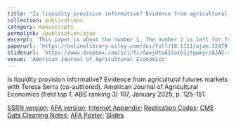 ```yaml
---
title: "Is liquidity provision informative? Evidence from agricultural futures markets"
collection: publications
category: manuscripts
permalink: /publication/ajae
excerpt: 'This paper is about the number 1. The number 2 is left for future work.'
paperurl: 'https://onlinelibrary.wiley.com/doi/full/10.1111/ajae.12479'
slidesurl: 'https://www.dropbox.com/scl/fi/fwxjdti81lot61jtgwkyr/AJAE-slides.pdf?rlkey=op6t73upmgrb3duyye2esq8pu&dl=0'
venue: 'American Journal of Agricultural Economics'
---
```


Is liquidity provision informative? Evidence from agricultural futures markets with Teresa Serra (co-authored). American Journal of Agricultural Economics (field top 1, ABS ranking 3) 107, January 2025, p. 125-151. 

[SSRN version](https://papers.ssrn.com/sol3/papers.cfm?abstract_id=4795329); [AFA version](https://afajof.org/management/viewp.php?n=63476); [Internet Appendix](https://www.dropbox.com/scl/fi/fvy4jjlh1fk1hj5ori6lv/Internet-Appendix.pdf?rlkey=1mrm7wtngnbz7yikiwpn4ytoj&dl=0); [Replication Codes](https://www.dropbox.com/scl/fi/2tty65wu3lzevcvoped09/Replication_Codes.zip?rlkey=ajs0urgpp5utflh9ewgvwiw27&dl=0); [CME Data Cleaning Notes](https://www.dropbox.com/scl/fi/c38mrquy6a3vv03vbqf0v/Data-cleaning.pdf?rlkey=faameal5226tjk1m2gislsr6o&dl=0); [AFA Poster](https://www.dropbox.com/scl/fi/ie29qk29udjt0z632s5y8/AFA2024_poster.pdf?rlkey=gd4grb3obucbk67cddqy40i76&dl=0); [Slides](https://www.dropbox.com/scl/fi/fwxjdti81lot61jtgwkyr/AJAE-slides.pdf?rlkey=op6t73upmgrb3duyye2esq8pu&dl=0).
